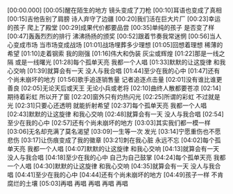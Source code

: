 [00:00.000]
[00:05]醒在陌生的地方 镜头变成了刀枪
[00:10]耳语也变成了真相
[00:15]吉他告别了肩膀 诗人弃守了边疆
[00:20]我们活在巨大片厂
[00:23]幸运的孩子 爬上了殿堂
[00:29]成果代价都要品尝
[00:35]单纯的孩子 是否变了样
[00:47]轰轰烈烈的排行 沸沸扬扬的颁奖
[00:52]跟着节奏我常迷惘
[00:56]当人心变成市场 当市场变成战场
[01:01]战场埋葬多少理想
[01:05]回想着理想 稀薄的希望
[01:10]走着钢索 我的刚强
[01:16]伟大和伪装 灰尘或辉煌
[01:22]那是一线之隔 或是一线曙光
[01:28]每个孤单天亮 我都一个人唱
[01:33]默默的让这旋律 和我心交响
[01:39]就算会有一天 没人与我合唱
[01:44]至少在我的心中
[01:47]还有个尚未崩坏的地方
[01:56]歌手追逐销售量 记者追逐点击量
[02:01]没有谁比谁更善良
[02:05]无论天后或天王 无论小兵或老将
[02:10]曲终人散都要苍凉
[02:14]期待着彩虹 所以开了窗
[02:20]窗外只有灼热闪光
[02:25]所谓的彩虹 不过就是光
[02:31]只要心还透明 就能折射希望
[02:37]每个孤单天亮 我都一个人唱
[02:43]默默的让这旋律 和我心交响
[02:48]就算会有一天 没人与我合唱
[02:54]至少在我的心中
[02:57]还有个尚未崩坏的地方
[03:03]其实我们都一模一样
[03:06]无名却充满了莫名渴望
[03:09]一生等一次 发光
[03:14]宁愿重伤也不愿悲伤
[03:17]让伤痕变成了我的徽章
[03:21]刺在我心脏 永远不忘
[04:02]每个孤单天亮 我都一个人唱
[04:07]默默的让这旋律 和我心交响
[04:13]就算会有一天 没人与我合唱
[04:18]至少在我的心中 自己为自己鼓掌
[04:24]每个孤单天亮 我都一个人唱
[04:30]默默的让这旋律 和我心交响
[04:35]就算会有一天 没人与我合唱
[04:41]至少在我的心中
[04:44]还有个尚未崩坏的地方
[04:49]孩子一样 不肯腐烂的土壤
[05:03]再唱 再唱 再唱 再唱 再唱